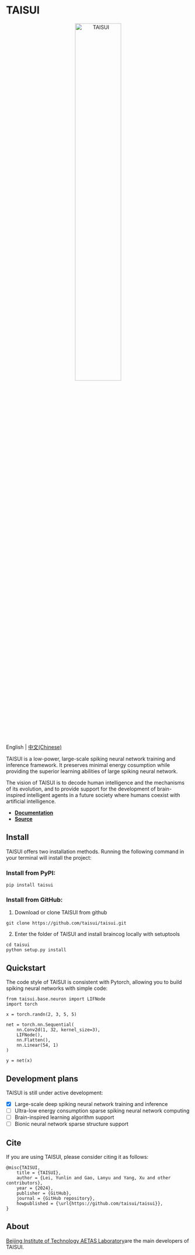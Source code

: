 # TAISUI

<p align="center">
  	<img alt="TAISUI" src="./docs/en/source/_static/logo.png" width=50%>
</p>

English | [中文(Chinese)](./README_zh_CN.md) 

TAISUI is a low-power, large-scale spiking neural network training and inference framework. It preserves minimal energy cosumption while providing the superior learning abilities of large spiking neural network.

The vision of TAISUI is to decode human intelligence and the mechanisms of its evolution, and to provide support for the development of brain-inspired intelligent agents in a future society where humans coexist with artificial intelligence.

- **[Documentation](https://taisui.readthedocs.io/)**
- **[Source](https://github.com/taisui/taisui/)**

## Install

TAISUI offers two installation methods.
Running the following command in your terminal will install the project:
### Install from PyPI:

```
pip install taisui
```
### Install from GitHub:

1.  Download or clone TAISUI from github
```
git clone https://github.com/taisui/taisui.git
```
2.  Enter the folder of TAISUI and install braincog locally with setuptools
```
cd taisui
python setup.py install
```

## Quickstart

The code style of TAISUI is consistent with Pytorch, allowing you to build spiking neural networks with simple code:
```
from taisui.base.neuron import LIFNode
import torch

x = torch.randn(2, 3, 5, 5)

net = torch.nn.Sequential(
    nn.Conv2d(1, 32, kernel_size=3),
    LIFNode(),
    nn.Flatten(),
    nn.Linear(54, 1)
)

y = net(x)
```

## Development plans

TAISUI is still under active development:
- [x] Large-scale deep spiking neural network training and inference
- [ ] Ultra-low energy consumption sparse spiking neural network computing
- [ ] Brain-inspired learning algorithm support
- [ ] Bionic neural network sparse structure support

## Cite

If you are using TAISUI, please consider citing it as follows:
```
@misc{TAISUI,
    title = {TAISUI},
    author = {Lei, Yunlin and Gao, Lanyu and Yang, Xu and other contributors},
    year = {2024},
    publisher = {GitHub},
    journal = {GitHub repository},
    howpublished = {\url{https://github.com/taisui/taisui}},
}
```

## About

[Beijing Institute of Technology AETAS Laboratory](https://www.aetasbit.com/)are the main developers of TAISUI.
